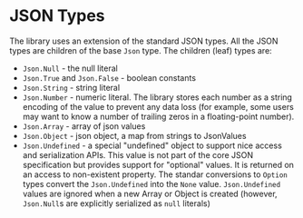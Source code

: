 # JSON Types

The library uses an extension of the standard JSON types. All the JSON
types are children of the base `Json` type. The children (leaf) types
are:

 * `Json.Null` - the null literal
 * `Json.True` and `Json.False` - boolean constants
 * `Json.String` - string literal
 * `Json.Number` - numeric literal. The library stores each number as a string
   encoding of the value to prevent any data loss (for example, some users may 
   want to know a number of trailing zeros in a floating-point number).
 * `Json.Array` - array of json values
 * `Json.Object` - json object, a map from strings to JsonValues
 * `Json.Undefined` - a special "undefined" object to support nice 
   access and serialization APIs. This value is not part of the core
   JSON specification but provides support for "optional" values. 
   It is returned on an access to non-existent property. The standar
   conversions to `Option` types convert the `Json.Undefined` into
   the `None` value. `Json.Undefined` values are ignored when a 
   new Array or Object is created (however, `Json.Null`s are explicitly 
   serialized as `null` literals)

